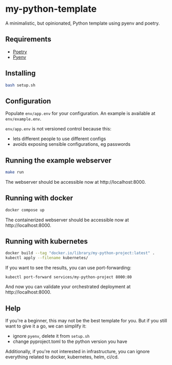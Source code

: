# my-python-template

A minimalistic, but opinionated, Python template using pyenv and poetry.

## Requirements

- [Poetry](https://python-poetry.org/docs/#installation)
- [Pyenv](https://github.com/pyenv/pyenv#installation)

## Installing

```bash
bash setup.sh
```

## Configuration


Populate `env/app.env` for your configuration. An example is available at `env/example.env`.

`env/app.env` is not versioned control because this:

- lets different people to use different configs
- avoids exposing sensible configurations, eg passwords

## Running the example webserver

```bash
make run
```

The webserver should be accessible now at http://localhost:8000.

## Running with docker

```bash
docker compose up
```

The containerized webserver should be accessible now at http://localhost:8000.

## Running with kubernetes

```bash
docker build --tag "docker.io/library/my-python-project:latest" .
kubectl apply --filename kubernetes/
```

If you want to see the results, you can use port-forwarding:

```
kubectl port-forward services/my-python-project 8000:80
```

And now you can validate your orchestrated deployment at http://localhost:8000.

## Help

If you're a beginner, this may not be the best template for you. But if you still want to give it a go, we can simplify it:

- ignore `pyenv`, delete it from `setup.sh`
- change pyproject.toml to the python version you have

Additionally, if you're not interested in infrastructure, you can ignore everything related to docker, kubernetes, helm, ci/cd.

